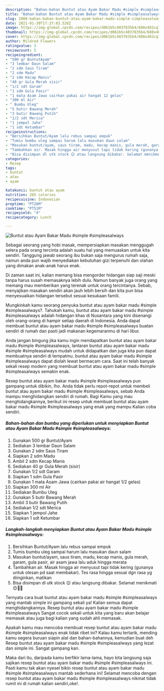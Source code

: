 ```yaml
---
description: "Bahan-bahan Buntut atau Ayam Bakar Madu #simple #simpleasalways yang enak dan Mudah Dibuat"
title: "Bahan-bahan Buntut atau Ayam Bakar Madu #simple #simpleasalways yang enak dan Mudah Dibuat"
slug: 1000-bahan-bahan-buntut-atau-ayam-bakar-madu-simple-simpleasalways-yang-enak-dan-mudah-dibuat
date: 2021-01-30T17:37:03.526Z
image: https://img-global.cpcdn.com/recipes/d061b5c4037835b4/680x482cq70/buntut-atau-ayam-bakar-madu-simple-simpleasalways-foto-resep-utama.jpg
thumbnail: https://img-global.cpcdn.com/recipes/d061b5c4037835b4/680x482cq70/buntut-atau-ayam-bakar-madu-simple-simpleasalways-foto-resep-utama.jpg
cover: https://img-global.cpcdn.com/recipes/d061b5c4037835b4/680x482cq70/buntut-atau-ayam-bakar-madu-simple-simpleasalways-foto-resep-utama.jpg
author: Mildred Flowers
ratingvalue: 3
reviewcount: 5
recipeingredient:
- "500 gr BuntutAyam"
- "3 lembar Daun Salam"
- "2 sdm Saus Tiram"
- "2 sdm Madu"
- "2 sdm Kecap Manis"
- "40 gr Gula Merah sisir"
- "1/2 sdt Garam"
- "1 sdm Gula Pasir"
- "1 mata Asam Jawa cairkan pakai air hangat 12 gelas"
- "300 ml Air"
- " Bumbu Uleg"
- "5 butir Bawang Merah"
- "3 butir Bawang Putih"
- "1/2 sdt Merica"
- "1 jempol Jahe"
- "1 sdt Ketumbar"
recipeinstructions:
- "Bersihkan Buntut/Ayam lalu rebus sampai empuk"
- "Tumis bumbu uleg sampai harum lalu masukan daun salam"
- "Masukan buntut/ayam, saus tiram, madu, kecap manis, gula merah, garam, gula pasir, air asam jawa lalu aduk hingga merata"
- "Tambahkan air. Masak hingga air menyusut tapi tidak kering (gunanya untuk olesan pd saat membakar). Tes rasa hingga sesuai dgn rasa yg diinginkan, matikan"
- "Bisa disimpan dl utk stock 😉 atau langsung dibakar. Selamat menikmati 😊👍🏻"
categories:
- Resep
tags:
- buntut
- atau
- ayam

katakunci: buntut atau ayam 
nutrition: 265 calories
recipecuisine: Indonesian
preptime: "PT26M"
cooktime: "PT51M"
recipeyield: "4"
recipecategory: Lunch

---
```



![Buntut atau Ayam Bakar Madu #simple #simpleasalways](https://img-global.cpcdn.com/recipes/d061b5c4037835b4/680x482cq70/buntut-atau-ayam-bakar-madu-simple-simpleasalways-foto-resep-utama.jpg)

Sebagai seorang yang hobi masak, mempersiapkan masakan menggugah selera pada orang tercinta adalah suatu hal yang memuaskan untuk kita sendiri. Tanggung jawab seorang ibu bukan saja mengurus rumah saja, namun anda pun wajib menyediakan kebutuhan gizi terpenuhi dan olahan yang dimakan anak-anak harus enak.

Di zaman  saat ini, kalian memang bisa mengorder hidangan siap saji meski tanpa harus susah memasaknya lebih dulu. Namun banyak juga orang yang memang mau memberikan yang terenak untuk orang tercintanya. Sebab, menyajikan masakan sendiri akan jauh lebih bersih dan kita pun bisa menyesuaikan hidangan tersebut sesuai kesukaan famili. 



Mungkinkah kamu seorang penyuka buntut atau ayam bakar madu #simple #simpleasalways?. Tahukah kamu, buntut atau ayam bakar madu #simple #simpleasalways adalah hidangan khas di Nusantara yang kini disenangi oleh orang-orang di hampir setiap daerah di Indonesia. Anda dapat membuat buntut atau ayam bakar madu #simple #simpleasalways buatan sendiri di rumah dan pasti jadi makanan kegemaranmu di hari libur.

Anda jangan bingung jika kamu ingin mendapatkan buntut atau ayam bakar madu #simple #simpleasalways, lantaran buntut atau ayam bakar madu #simple #simpleasalways mudah untuk didapatkan dan juga kita pun dapat membuatnya sendiri di tempatmu. buntut atau ayam bakar madu #simple #simpleasalways dapat diolah lewat bermacam cara. Saat ini telah banyak sekali resep modern yang membuat buntut atau ayam bakar madu #simple #simpleasalways semakin enak.

Resep buntut atau ayam bakar madu #simple #simpleasalways pun gampang untuk dibikin, lho. Anda tidak perlu repot-repot untuk membeli buntut atau ayam bakar madu #simple #simpleasalways, sebab Anda mampu menghidangkan sendiri di rumah. Bagi Kamu yang mau menghidangkannya, berikut ini resep untuk membuat buntut atau ayam bakar madu #simple #simpleasalways yang enak yang mampu Kalian coba sendiri.

<!--inarticleads1-->

##### Bahan-bahan dan bumbu yang diperlukan untuk menyiapkan Buntut atau Ayam Bakar Madu #simple #simpleasalways:

1. Gunakan 500 gr Buntut/Ayam
1. Sediakan 3 lembar Daun Salam
1. Gunakan 2 sdm Saus Tiram
1. Siapkan 2 sdm Madu
1. Ambil 2 sdm Kecap Manis
1. Sediakan 40 gr Gula Merah (sisir)
1. Gunakan 1/2 sdt Garam
1. Siapkan 1 sdm Gula Pasir
1. Gunakan 1 mata Asam Jawa (cairkan pakai air hangat 1/2 gelas)
1. Siapkan 300 ml Air
1. Sediakan  Bumbu Uleg
1. Gunakan 5 butir Bawang Merah
1. Ambil 3 butir Bawang Putih
1. Sediakan 1/2 sdt Merica
1. Siapkan 1 jempol Jahe
1. Siapkan 1 sdt Ketumbar




<!--inarticleads2-->

##### Langkah-langkah menyiapkan Buntut atau Ayam Bakar Madu #simple #simpleasalways:

1. Bersihkan Buntut/Ayam lalu rebus sampai empuk
1. Tumis bumbu uleg sampai harum lalu masukan daun salam
1. Masukan buntut/ayam, saus tiram, madu, kecap manis, gula merah, garam, gula pasir, air asam jawa lalu aduk hingga merata
1. Tambahkan air. Masak hingga air menyusut tapi tidak kering (gunanya untuk olesan pd saat membakar). Tes rasa hingga sesuai dgn rasa yg diinginkan, matikan
1. Bisa disimpan dl utk stock 😉 atau langsung dibakar. Selamat menikmati 😊👍🏻




Ternyata cara buat buntut atau ayam bakar madu #simple #simpleasalways yang mantab simple ini gampang sekali ya! Kalian semua dapat menghidangkannya. Resep buntut atau ayam bakar madu #simple #simpleasalways Sangat cocok sekali untuk kita yang baru akan belajar memasak atau juga bagi kalian yang sudah ahli memasak.

Apakah kamu mau mencoba membuat resep buntut atau ayam bakar madu #simple #simpleasalways enak tidak ribet ini? Kalau kamu tertarik, mending kamu segera buruan siapin alat dan bahan-bahannya, kemudian buat deh Resep buntut atau ayam bakar madu #simple #simpleasalways yang lezat dan simple ini. Sangat gampang kan. 

Maka dari itu, daripada kamu berfikir lama-lama, hayo kita langsung saja sajikan resep buntut atau ayam bakar madu #simple #simpleasalways ini. Pasti kamu tak akan nyesel bikin resep buntut atau ayam bakar madu #simple #simpleasalways mantab sederhana ini! Selamat mencoba dengan resep buntut atau ayam bakar madu #simple #simpleasalways nikmat tidak rumit ini di rumah kalian sendiri,oke!.

